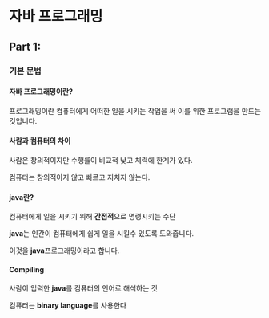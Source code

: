 # 자바 프로그래밍

## Part 1:

### 기본 문법

#### 자바 프로그래밍이란?

프로그래밍이란 컴퓨터에게 어떠한 일을 시키는 작업을 써 이를 위한 프로그램을 만드는 것입니다.

#### 사람과 컴퓨터의 차이

사람은 창의적이지만 수행률이 비교적 낮고 체력에 한계가 있다.

컴퓨터는 창의적이지 않고 빠르고 지치지 않는다.

#### java란?

컴퓨터에게 일을 시키기 위해 **간접적**으로 명령시키는 수단 

**java**는 인간이 컴퓨터에게 쉽게 일을 시킬수 있도록 도와줍니다.

이것을 **java**프로그래밍이라고 합니다.

#### Compiling

사람이 입력한 **java**를 컴퓨터의 언어로 해석하는 것

컴퓨터는 **binary language**를 사용한다